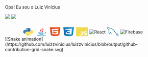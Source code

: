 Opa! Eu sou o Luiz Vinícius

<div align="center" style="display: inline">
    <a href="https://github.com/luizzvinicius"></a>
        <img height="167em" src="https://github-readme-stats.vercel.app/api?username=luizzvinicius&show_icons=true&theme=radical&include_all_commits=true&count_private=true"/>
        <img height="167em" src="https://github-readme-stats.vercel.app/api/top-langs/?username=luizzvinicius&layout=compact&langs_count=7&theme=radical"/>
</div>

<div align="center" style="display: inline_block; margin-top: .5em">
    <br>
    <img align="center" alt="Python" height="30" width="40" src="https://raw.githubusercontent.com/devicons/devicon/master/icons/python/python-original.svg"/>
    <img align="center" alt="Java" height="30" width="40" src="https://github.com/devicons/devicon/blob/master/icons/java/java-original.svg"/>
    <img align="center" alt="HTML" height="30" width="40" src="https://raw.githubusercontent.com/devicons/devicon/master/icons/html5/html5-original.svg"/>
    <img align="center" alt="CSS" height="30" width="40" src="https://raw.githubusercontent.com/devicons/devicon/master/icons/css3/css3-original.svg"/>
    <img align="center" alt="JS" height="30" width="40" src="https://raw.githubusercontent.com/devicons/devicon/master/icons/javascript/javascript-plain.svg"/>
    <img align="center" alt="React" height="30" width="40" src="https://cdn.jsdelivr.net/gh/devicons/devicon/icons/react/react-original.svg"/>
    <img align="center" alt="MySQL" height="30" width="40" src="https://github.com/devicons/devicon/blob/master/icons/mysql/mysql-original.svg"/>
    <img align="center" alt="Firebase" height="30" width="40" src="https://cdn.jsdelivr.net/gh/devicons/devicon/icons/firebase/firebase-plain-wordmark.svg"/>
</div>
 ![Snake animation](https://github.com/luizzvinicius/luizzvinicius/blob/output/github-contribution-grid-snake.svg)
